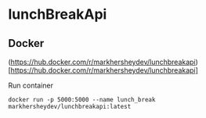 # lunchBreakApi

## Docker

(https://hub.docker.com/r/markhersheydev/lunchbreakapi)[https://hub.docker.com/r/markhersheydev/lunchbreakapi]

Run container

```
docker run -p 5000:5000 --name lunch_break markhersheydev/lunchbreakapi:latest
```
